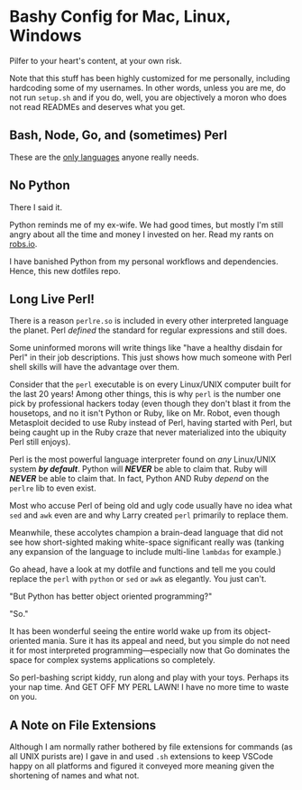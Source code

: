 Bashy Config for Mac, Linux, Windows
====================================

Pilfer to your heart's content, at your own risk. 

Note that this stuff has been highly customized for me personally, including
hardcoding some of my usernames. In other words, unless you are me, do not
run `setup.sh` and if you do, well, you are objectively a moron who does
not read READMEs and deserves what you get.

Bash, Node, Go, and (sometimes) Perl
------------------------------------

These are the [only languages] anyone really needs.

[only languages]: https://medium.com/@robmuh/languages-you-need-fa65eeefe6d2

No Python
---------

There I said it.

Python reminds me of my ex-wife. We had good times, but mostly I'm still
angry about all the time and money I invested on her. Read my rants on
[robs.io](https://robs.io).

I have banished Python from my personal workflows and dependencies. Hence, this new dotfiles repo.

Long Live Perl!
---------------

There is a reason `perlre.so` is included in every other interpreted language
the planet. Perl *defined* the standard for regular expressions and still
does. 

Some uninformed morons will write things like "have a healthy disdain for
Perl" in their job descriptions. This just shows how much someone with
Perl shell skills will have the advantage over them.

Consider that the `perl` executable is on every Linux/UNIX computer built for
the last 20 years! Among other things, this is why `perl` is the number one
pick by professional hackers today (even though they don't blast it from the
housetops, and no it isn't Python or Ruby, like on Mr. Robot, even though
Metasploit decided to use Ruby instead of Perl, having started with Perl, but
being caught up in the Ruby craze that never materialized into the ubiquity
Perl still enjoys).

Perl is the most powerful language interpreter found on *any*
Linux/UNIX system ***by default***. Python will ***NEVER*** be able to claim
that. Ruby will ***NEVER*** be able to claim that. In fact, Python AND Ruby
*depend* on the `perlre` lib to even exist. 

Most who accuse Perl of being old and ugly code usually have no idea what
`sed` and `awk` even are and why Larry created `perl` primarily to replace
them. 

Meanwhile, these accolytes champion a brain-dead language that did not see
how short-sighted making white-space significant really was (tanking any
expansion of the language to include multi-line `lambdas` for example.)

Go ahead, have a look at my dotfile and functions and tell me you could
replace the `perl` with `python` or `sed` or `awk` as elegantly. You just
can't.

"But Python has better object oriented programming?"

"So."

It has been wonderful seeing the entire world wake up from its
object-oriented mania. Sure it has its appeal and need, but you simple do
not need it for most interpreted programming—especially now that Go
dominates the space for complex systems applications so completely.

So perl-bashing script kiddy, run along and play with your toys. Perhaps its
your nap time. And GET OFF MY PERL LAWN! I have no more time to
waste on you.

A Note on File Extensions
-------------------------

Although I am normally rather bothered by file extensions for commands (as
all UNIX purists are) I gave in and used `.sh` extensions to keep VSCode
happy on all platforms and figured it conveyed more meaning given the
shortening of names and what not.